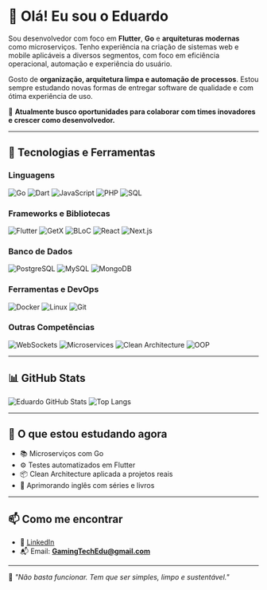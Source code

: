 
# 👋 Olá! Eu sou o Eduardo

Sou desenvolvedor com foco em **Flutter**, **Go** e **arquiteturas modernas** como microserviços. Tenho experiência na criação de sistemas web e mobile aplicáveis a diversos segmentos, com foco em eficiência operacional, automação e experiência do usuário.  

Gosto de **organização, arquitetura limpa e automação de processos**. Estou sempre estudando novas formas de entregar software de qualidade e com ótima experiência de uso.

🎯 **Atualmente busco oportunidades para colaborar com times inovadores e crescer como desenvolvedor.**

---

## 🚀 Tecnologias e Ferramentas

### Linguagens
![Go](https://img.shields.io/badge/Go-00ADD8?style=flat&logo=go&logoColor=white)
![Dart](https://img.shields.io/badge/Dart-0175C2?style=flat&logo=dart&logoColor=white)
![JavaScript](https://img.shields.io/badge/JavaScript-F7DF1E?style=flat&logo=javascript&logoColor=black)
![PHP](https://img.shields.io/badge/PHP-777BB4?style=flat&logo=php&logoColor=white)
![SQL](https://img.shields.io/badge/SQL-336791?style=flat&logo=postgresql&logoColor=white)

### Frameworks e Bibliotecas
![Flutter](https://img.shields.io/badge/Flutter-02569B?style=flat&logo=flutter&logoColor=white)
![GetX](https://img.shields.io/badge/GetX-4A148C?style=flat&logo=flutter&logoColor=white)
![BLoC](https://img.shields.io/badge/BLoC-00599C?style=flat&logo=flutter&logoColor=white)
![React](https://img.shields.io/badge/React-61DAFB?style=flat&logo=react&logoColor=black)
![Next.js](https://img.shields.io/badge/Next.js-000000?style=flat&logo=next.js&logoColor=white)

### Banco de Dados
![PostgreSQL](https://img.shields.io/badge/PostgreSQL-4169E1?style=flat&logo=postgresql&logoColor=white)
![MySQL](https://img.shields.io/badge/MySQL-4479A1?style=flat&logo=mysql&logoColor=white)
![MongoDB](https://img.shields.io/badge/MongoDB-47A248?style=flat&logo=mongodb&logoColor=white)

### Ferramentas e DevOps
![Docker](https://img.shields.io/badge/Docker-2496ED?style=flat&logo=docker&logoColor=white)
![Linux](https://img.shields.io/badge/Linux-FCC624?style=flat&logo=linux&logoColor=black)
![Git](https://img.shields.io/badge/Git-F05032?style=flat&logo=git&logoColor=white)

### Outras Competências
![WebSockets](https://img.shields.io/badge/WebSockets-000000?style=flat&logo=websocket&logoColor=white)
![Microservices](https://img.shields.io/badge/Microservices-FF6F00?style=flat&logo=cloud&logoColor=white)
![Clean Architecture](https://img.shields.io/badge/Clean%20Architecture-4285F4?style=flat&logo=google&logoColor=white)
![OOP](https://img.shields.io/badge/OOP-00599C?style=flat&logo=code&logoColor=white)

---
<!--
## 🛠 Projetos em Destaque

### 🔧 Sistema de Manutenção de Equipamentos
**Tecnologias:** Flutter Web · Go · Docker · PostgreSQL  
**Descrição:** Aplicação web para registrar, acompanhar e finalizar ordens de serviço e manutenção. Possui painel administrativo com controle de permissões por ACL.  
🔗 [Acessar projeto](https://github.com/seu-usuario/sistema-manutencao)

---

### 📦 Contador de Peças com Scanner de Código de Barras  
**Tecnologias:** Flutter · Excel API  
**Descrição:** App que escaneia etiquetas de peças para contagem e exportação automatizada para planilhas Excel, reduzindo erros manuais.  
🔗 [Acessar projeto](https://github.com/seu-usuario/contador-de-pecas)

---

### 🧱 Módulos Reutilizáveis com Flutter + Clean Architecture  
**Tecnologias:** Flutter · Dart  
**Descrição:** Conjunto de widgets reutilizáveis com clean architecture, ideais para construção modular de interfaces.  
🔗 [Acessar projeto](https://github.com/seu-usuario/flutter-widgets-clean)

---
-->
## 📊 GitHub Stats

![Eduardo GitHub Stats](https://github-readme-stats.vercel.app/api?username=GamingTechEdu&show_icons=true&theme=default)
![Top Langs](https://github-readme-stats.vercel.app/api/top-langs/?username=GamingTechEdu&layout=compact)

---

## 🎯 O que estou estudando agora

- 📚 Microserviços com Go
- ⚙️ Testes automatizados em Flutter
- 📦 Clean Architecture aplicada a projetos reais
- 🧠 Aprimorando inglês com séries e livros

---

## 📫 Como me encontrar

- 💼 [LinkedIn](https://www.linkedin.com/in/eduardo-dev-fullstack)
- 📬 Email: **GamingTechEdu@gmail.com**

---

📌 *"Não basta funcionar. Tem que ser simples, limpo e sustentável."*

